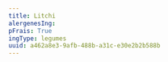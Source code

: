 ```yaml
---
title: Litchi
alergenesIng:
pFrais: True
ingType: legumes
uuid: a462a8e3-9afb-488b-a31c-e30e2b2b588b
---
```

